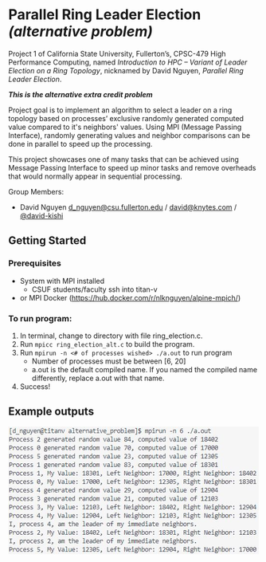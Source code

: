# Parallel Ring Leader Election *(alternative problem)*
Project 1 of California State University, Fullerton’s, CPSC-479 High Performance Computing, named *Introduction to HPC – Variant of Leader Election on a Ring Topology*, nicknamed by David Nguyen, *Parallel Ring Leader Election*.

***This is the alternative extra credit problem***


Project goal is to implement an algorithm to select a leader on a ring topology based on processes’ exclusive randomly generated computed value compared to it's neighbors' values. Using MPI (Message Passing Interface), randomly generating values and neighbor comparisons can be done in parallel to speed up the processing.


This project showcases one of many tasks that can be achieved using Message Passing Interface to speed up minor tasks and remove overheads that would normally appear in sequential processing.

Group Members:
- David Nguyen d_nguyen@csu.fullerton.edu / david@knytes.com / [@david-kishi](www.github.com/david-kishi)

## Getting Started

### Prerequisites
- System with MPI installed
    - CSUF students/faculty ssh into titan-v
- or MPI Docker (https://hub.docker.com/r/nlknguyen/alpine-mpich/)

### To run program:
1. In terminal, change to directory with file ring_election.c.
2. Run `mpicc ring_election_alt.c` to build the program.
3. Run `mpirun -n <# of processes wished> ./a.out` to run program
    - Number of processes must be between [6, 20]
    - a.out is the default compiled name. If you named the compiled name differently,
replace a.out with that name.
4. Success!

## Example outputs
![6 Processes](imgs/RingAN6.JPG)